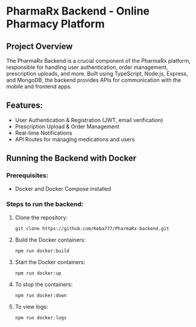 # PharmaRx Backend - Online Pharmacy Platform

## Project Overview
The PharmaRx Backend is a crucial component of the PharmaRx platform, responsible for handling user authentication, order management, prescription uploads, and more. Built using TypeScript, Node.js, Express, and MongoDB, the backend provides APIs for communication with the mobile and frontend apps.

## Features:
- User Authentication & Registration (JWT, email verification)
- Prescription Upload & Order Management
- Real-time Notifications
- API Routes for managing medications and users

## Running the Backend with Docker

### Prerequisites:
- Docker and Docker Compose installed

### Steps to run the backend:

1. Clone the repository:
   ```
   git clone https://github.com/Keba777/PharmaRx-backend.git
2. Build the Docker containers:
   ```
   npm run docker:build
3. Start the Docker containers:
   ```
   npm run docker:up
4. To stop the containers:
   ```
   npm run docker:down
6. To view logs:
   ```
   npm run docker:logs